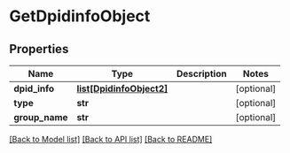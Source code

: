 # GetDpidinfoObject

## Properties
Name | Type | Description | Notes
------------ | ------------- | ------------- | -------------
**dpid_info** | [**list[DpidinfoObject2]**](DpidinfoObject2.md) |  | [optional] 
**type** | **str** |  | [optional] 
**group_name** | **str** |  | [optional] 

[[Back to Model list]](../README.md#documentation-for-models) [[Back to API list]](../README.md#documentation-for-api-endpoints) [[Back to README]](../README.md)


